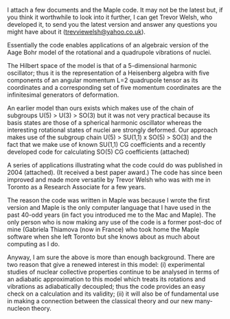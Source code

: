 I attach a few documents and the Maple code.  It may not be the latest but, if you think it worthwhile to look into it further, I can get Trevor Welsh, who developed it, to send you the latest version and answer any questions you might have about it  (trevviewelsh@yahoo.co.uk).

Essentially the code enables applications of an algebraic version of the Aage Bohr model of the rotational and a quadrupole vibrations of nuclei.

The Hilbert space of the model is that of a 5-dimensional harmonic oscillator; thus it is the representation of a Heisenberg algebra with five components of an angular momentum L=2 quadrupole tensor as its coordinates and a corresponding set of five momentum coordinates are the infinitesimal generators of deformation.

 An earlier model than ours exists which makes use of the chain of subgroups U(5) > U(3) > SO(3) but it was not very practical because its basis states are those of a spherical harmonic oscillator whereas the interesting rotational states of nuclei are strongly deformed. Our approach makes use of the subgroup chain U(5) > SU(1,1) x SO(5) > SO(3) and the fact that we make use of known SU(1,1) CG coefficients and a recently developed code for calculating SO(5) CG coefficients (attached)

A series of applications illustrating what the code could do was published in 2004 (attached).  (It received a best paper award.)  The code has since been improved and made more versatile by Trevor Welsh who was with me in Toronto as a Research Associate for a few years.  

The reason the code was written in Maple  was because I wrote the first version and Maple is the only computer language that I have used in the past 40-odd years (in fact you introduced me to the Mac and Maple).  The only person who is now making any use of the code is a former post-doc of mine (Gabriela Thiamova (now in France) who took home the Maple software when she left Toronto but she knows about as much about computing as I do.

Anyway, I am sure the above is more than enough background.  There are two reason that give a renewed interest in this model:  (i) experimental studies of nuclear collective properties continue to be analysed in terms of an adiabatic approximation to this model which treats its rotations and vibrations as adiabatically decoupled; thus the code provides an easy check on a calculation and its validity;  (ii) it will also be of fundamental use in making a connection  between the classical theory and our new many-nucleon theory.